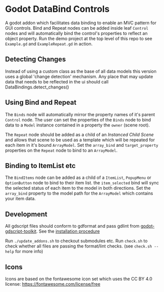 # Godot DataBind Controls

A godot addon which facilitates data binding to enable an MVC pattern for GUI controls.
Bind and Repeat nodes can be added inside leaf `Control` nodes and will automatically bind the
control's properties to reflect an object property. Run the demo project at the top level of
this repo to see `Example.gd` and `ExampleRepeat.gd` in action.

## Detecting Changes

Instead of using a custom class as the base of all data models this version uses a global 'change detection'
mechanism. Any place that may update data that needs to be reflected in the ui should call DataBindings.detect_changes()

## Using Bind and Repeat

The `Binds` node will automatically mirror the property names of it's parent `Control` node. The user can set the properties of the `Binds` node to bind data to a `Model` instance contained in a property the `owner` (scene root).

The `Repeat` node should be added as a child of an _Instanced Child Scene_ and allows that scene to be used as a template which will be repeated for each item in it's bound `ArrayModel`. Set the `array_bind` and `target_property` properties on the `Repeat` node to bind to an `ArrayModel`.

## Binding to ItemList etc

The `BindItems` node can be added as a child of a `ItemList`, `PopupMenu` or `OptionButton` node to bind to their item list. the `item_selected` bind will sync the selected status of each item to the model in both directions. Set the `array_bind` property to the model path for the `ArrayModel` which contains your item data.

## Development

All gdscript files should conform to gdformat and pass gdlint from [godot-gdscript-toolkit](https://github.com/Scony/godot-gdscript-toolkit). See the [installation procedure](https://github.com/Scony/godot-gdscript-toolkit#installation)

Run `./update_addons.sh` to checkout submodules etc. Run `check.sh` to check whether all files are passing the format/lint checks. (see `check.sh --help` for more info)


## Icons

Icons are based on the fontawesome icon set which uses the CC BY 4.0 license:
https://fontawesome.com/license/free
